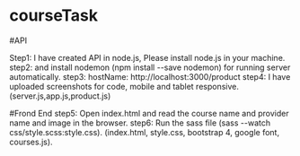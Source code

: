 # courseTask
#API

Step1: I have created API in node.js, Please install node.js in your machine.
step2: and install nodemon (npm install --save nodemon) for running server automatically.
step3: hostName: http://localhost:3000/product 
step4: I have uploaded screenshots for code, mobile and tablet responsive.  
(server.js,app.js,product.js)

#Frond End
step5: Open index.html and read the course name and provider name and image in the browser.
step6: Run the sass file (sass --watch css/style.scss:style.css).
(index.html, style.css, bootstrap 4, google font, courses.js).
